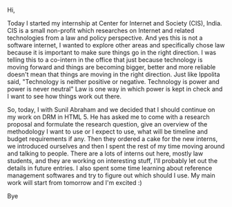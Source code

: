 Hi,

Today I started my internship at Center for Internet and Society (CIS), India.
CIS is a small non-profit which researches on Internet and related technologies
from a law and policy perspective. And yes this is not a software internet, I
wanted to explore other areas and specifically chose law because it is
important to make sure things go in the right direction. I was telling this to
a co-intern in the office that just because technology is moving forward and
things are becoming bigger, better and more reliable doesn't mean that things
are moving in the right direction. Just like Ippolita said, "Technology is
neither positive or negative. Technology is power and power is never neutral"
Law is one way in which power is kept in check and I want to see how things
work out there.

So, today, I with Sunil Abraham and we decided that I should continue on my
work on DRM in HTML 5. He has asked me to come with a research proposal and
formulate the research question, give an overview of the methodology I want to
use or I expect to use, what will be timeline and budget requirements if any.
Then they ordered a cake for the new interns, we introduced ourselves and then
I spent the rest of my time moving around and talking to people. There are a
lots of interns out here, mostly law students, and they are working on
interesting stuff, I'll probably let out the details in future entries. I also
spent some time learning about reference management softwares and try to figure
out which should I use. My main work will start from tomorrow and I'm excited
:)

Bye
